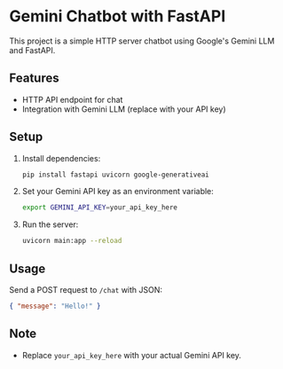 # Gemini Chatbot with FastAPI

This project is a simple HTTP server chatbot using Google's Gemini LLM and FastAPI.

## Features

- HTTP API endpoint for chat
- Integration with Gemini LLM (replace with your API key)

## Setup

1. Install dependencies:
   ```bash
   pip install fastapi uvicorn google-generativeai
   ```
2. Set your Gemini API key as an environment variable:
   ```bash
   export GEMINI_API_KEY=your_api_key_here
   ```
3. Run the server:
   ```bash
   uvicorn main:app --reload
   ```

## Usage

Send a POST request to `/chat` with JSON:

```json
{ "message": "Hello!" }
```

## Note

- Replace `your_api_key_here` with your actual Gemini API key.
